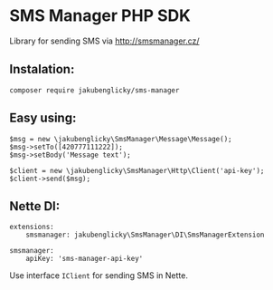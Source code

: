 SMS Manager PHP SDK
===========
Library for sending SMS via http://smsmanager.cz/

Instalation:
-----------

	composer require jakubenglicky/sms-manager


Easy using:
-----

	$msg = new \jakubenglicky\SmsManager\Message\Message();
    $msg->setTo([420777111222]);
    $msg->setBody('Message text');

    $client = new \jakubenglicky\SmsManager\Http\Client('api-key');
    $client->send($msg);


Nette DI:
------
	extensions:
		smsmanager: jakubenglicky\SmsManager\DI\SmsManagerExtension

    smsmanager:
    	apiKey: 'sms-manager-api-key'
    	
    
Use interface `IClient` for sending SMS in Nette.